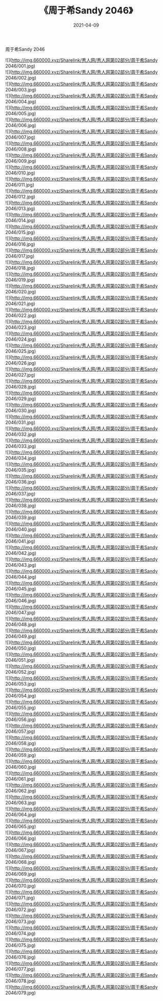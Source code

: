 ﻿---
layout: post
title:  《周于希Sandy 2046》
date:   2021-04-09
img: http://img.660000.xyz/Sharelink/秀人网/秀人网第02部分/周于希Sandy 2046/000.jpg
categories: [美女, 清纯, 唯美]
---

周于希Sandy 2046

  ![](http://img.660000.xyz/Sharelink/秀人网/秀人网第02部分/周于希Sandy 2046/001.jpg) <br> ![](http://img.660000.xyz/Sharelink/秀人网/秀人网第02部分/周于希Sandy 2046/002.jpg) <br> ![](http://img.660000.xyz/Sharelink/秀人网/秀人网第02部分/周于希Sandy 2046/003.jpg) <br> ![](http://img.660000.xyz/Sharelink/秀人网/秀人网第02部分/周于希Sandy 2046/004.jpg) <br> ![](http://img.660000.xyz/Sharelink/秀人网/秀人网第02部分/周于希Sandy 2046/005.jpg) <br> ![](http://img.660000.xyz/Sharelink/秀人网/秀人网第02部分/周于希Sandy 2046/006.jpg) <br> ![](http://img.660000.xyz/Sharelink/秀人网/秀人网第02部分/周于希Sandy 2046/007.jpg) <br> ![](http://img.660000.xyz/Sharelink/秀人网/秀人网第02部分/周于希Sandy 2046/008.jpg) <br> ![](http://img.660000.xyz/Sharelink/秀人网/秀人网第02部分/周于希Sandy 2046/009.jpg) <br> ![](http://img.660000.xyz/Sharelink/秀人网/秀人网第02部分/周于希Sandy 2046/010.jpg) <br> ![](http://img.660000.xyz/Sharelink/秀人网/秀人网第02部分/周于希Sandy 2046/011.jpg) <br> ![](http://img.660000.xyz/Sharelink/秀人网/秀人网第02部分/周于希Sandy 2046/012.jpg) <br> ![](http://img.660000.xyz/Sharelink/秀人网/秀人网第02部分/周于希Sandy 2046/013.jpg) <br> ![](http://img.660000.xyz/Sharelink/秀人网/秀人网第02部分/周于希Sandy 2046/014.jpg) <br> ![](http://img.660000.xyz/Sharelink/秀人网/秀人网第02部分/周于希Sandy 2046/015.jpg) <br> ![](http://img.660000.xyz/Sharelink/秀人网/秀人网第02部分/周于希Sandy 2046/016.jpg) <br> ![](http://img.660000.xyz/Sharelink/秀人网/秀人网第02部分/周于希Sandy 2046/017.jpg) <br> ![](http://img.660000.xyz/Sharelink/秀人网/秀人网第02部分/周于希Sandy 2046/018.jpg) <br> ![](http://img.660000.xyz/Sharelink/秀人网/秀人网第02部分/周于希Sandy 2046/019.jpg) <br> ![](http://img.660000.xyz/Sharelink/秀人网/秀人网第02部分/周于希Sandy 2046/020.jpg) <br> ![](http://img.660000.xyz/Sharelink/秀人网/秀人网第02部分/周于希Sandy 2046/021.jpg) <br> ![](http://img.660000.xyz/Sharelink/秀人网/秀人网第02部分/周于希Sandy 2046/022.jpg) <br> ![](http://img.660000.xyz/Sharelink/秀人网/秀人网第02部分/周于希Sandy 2046/023.jpg) <br> ![](http://img.660000.xyz/Sharelink/秀人网/秀人网第02部分/周于希Sandy 2046/024.jpg) <br> ![](http://img.660000.xyz/Sharelink/秀人网/秀人网第02部分/周于希Sandy 2046/025.jpg) <br> ![](http://img.660000.xyz/Sharelink/秀人网/秀人网第02部分/周于希Sandy 2046/026.jpg) <br> ![](http://img.660000.xyz/Sharelink/秀人网/秀人网第02部分/周于希Sandy 2046/027.jpg) <br> ![](http://img.660000.xyz/Sharelink/秀人网/秀人网第02部分/周于希Sandy 2046/028.jpg) <br> ![](http://img.660000.xyz/Sharelink/秀人网/秀人网第02部分/周于希Sandy 2046/029.jpg) <br> ![](http://img.660000.xyz/Sharelink/秀人网/秀人网第02部分/周于希Sandy 2046/030.jpg) <br> ![](http://img.660000.xyz/Sharelink/秀人网/秀人网第02部分/周于希Sandy 2046/031.jpg) <br> ![](http://img.660000.xyz/Sharelink/秀人网/秀人网第02部分/周于希Sandy 2046/032.jpg) <br> ![](http://img.660000.xyz/Sharelink/秀人网/秀人网第02部分/周于希Sandy 2046/033.jpg) <br> ![](http://img.660000.xyz/Sharelink/秀人网/秀人网第02部分/周于希Sandy 2046/034.jpg) <br> ![](http://img.660000.xyz/Sharelink/秀人网/秀人网第02部分/周于希Sandy 2046/035.jpg) <br> ![](http://img.660000.xyz/Sharelink/秀人网/秀人网第02部分/周于希Sandy 2046/036.jpg) <br> ![](http://img.660000.xyz/Sharelink/秀人网/秀人网第02部分/周于希Sandy 2046/037.jpg) <br> ![](http://img.660000.xyz/Sharelink/秀人网/秀人网第02部分/周于希Sandy 2046/038.jpg) <br> ![](http://img.660000.xyz/Sharelink/秀人网/秀人网第02部分/周于希Sandy 2046/039.jpg) <br> ![](http://img.660000.xyz/Sharelink/秀人网/秀人网第02部分/周于希Sandy 2046/040.jpg) <br> ![](http://img.660000.xyz/Sharelink/秀人网/秀人网第02部分/周于希Sandy 2046/041.jpg) <br> ![](http://img.660000.xyz/Sharelink/秀人网/秀人网第02部分/周于希Sandy 2046/042.jpg) <br> ![](http://img.660000.xyz/Sharelink/秀人网/秀人网第02部分/周于希Sandy 2046/043.jpg) <br> ![](http://img.660000.xyz/Sharelink/秀人网/秀人网第02部分/周于希Sandy 2046/044.jpg) <br> ![](http://img.660000.xyz/Sharelink/秀人网/秀人网第02部分/周于希Sandy 2046/045.jpg) <br> ![](http://img.660000.xyz/Sharelink/秀人网/秀人网第02部分/周于希Sandy 2046/046.jpg) <br> ![](http://img.660000.xyz/Sharelink/秀人网/秀人网第02部分/周于希Sandy 2046/047.jpg) <br> ![](http://img.660000.xyz/Sharelink/秀人网/秀人网第02部分/周于希Sandy 2046/048.jpg) <br> ![](http://img.660000.xyz/Sharelink/秀人网/秀人网第02部分/周于希Sandy 2046/049.jpg) <br> ![](http://img.660000.xyz/Sharelink/秀人网/秀人网第02部分/周于希Sandy 2046/050.jpg) <br> ![](http://img.660000.xyz/Sharelink/秀人网/秀人网第02部分/周于希Sandy 2046/051.jpg) <br> ![](http://img.660000.xyz/Sharelink/秀人网/秀人网第02部分/周于希Sandy 2046/052.jpg) <br> ![](http://img.660000.xyz/Sharelink/秀人网/秀人网第02部分/周于希Sandy 2046/053.jpg) <br> ![](http://img.660000.xyz/Sharelink/秀人网/秀人网第02部分/周于希Sandy 2046/054.jpg) <br> ![](http://img.660000.xyz/Sharelink/秀人网/秀人网第02部分/周于希Sandy 2046/055.jpg) <br> ![](http://img.660000.xyz/Sharelink/秀人网/秀人网第02部分/周于希Sandy 2046/056.jpg) <br> ![](http://img.660000.xyz/Sharelink/秀人网/秀人网第02部分/周于希Sandy 2046/057.jpg) <br> ![](http://img.660000.xyz/Sharelink/秀人网/秀人网第02部分/周于希Sandy 2046/058.jpg) <br> ![](http://img.660000.xyz/Sharelink/秀人网/秀人网第02部分/周于希Sandy 2046/059.jpg) <br> ![](http://img.660000.xyz/Sharelink/秀人网/秀人网第02部分/周于希Sandy 2046/060.jpg) <br> ![](http://img.660000.xyz/Sharelink/秀人网/秀人网第02部分/周于希Sandy 2046/061.jpg) <br> ![](http://img.660000.xyz/Sharelink/秀人网/秀人网第02部分/周于希Sandy 2046/062.jpg) <br> ![](http://img.660000.xyz/Sharelink/秀人网/秀人网第02部分/周于希Sandy 2046/063.jpg) <br> ![](http://img.660000.xyz/Sharelink/秀人网/秀人网第02部分/周于希Sandy 2046/064.jpg) <br> ![](http://img.660000.xyz/Sharelink/秀人网/秀人网第02部分/周于希Sandy 2046/065.jpg) <br> ![](http://img.660000.xyz/Sharelink/秀人网/秀人网第02部分/周于希Sandy 2046/066.jpg) <br> ![](http://img.660000.xyz/Sharelink/秀人网/秀人网第02部分/周于希Sandy 2046/067.jpg) <br> ![](http://img.660000.xyz/Sharelink/秀人网/秀人网第02部分/周于希Sandy 2046/068.jpg) <br> ![](http://img.660000.xyz/Sharelink/秀人网/秀人网第02部分/周于希Sandy 2046/069.jpg) <br> ![](http://img.660000.xyz/Sharelink/秀人网/秀人网第02部分/周于希Sandy 2046/070.jpg) <br> ![](http://img.660000.xyz/Sharelink/秀人网/秀人网第02部分/周于希Sandy 2046/071.jpg) <br> ![](http://img.660000.xyz/Sharelink/秀人网/秀人网第02部分/周于希Sandy 2046/072.jpg) <br> ![](http://img.660000.xyz/Sharelink/秀人网/秀人网第02部分/周于希Sandy 2046/073.jpg) <br> ![](http://img.660000.xyz/Sharelink/秀人网/秀人网第02部分/周于希Sandy 2046/074.jpg) <br> ![](http://img.660000.xyz/Sharelink/秀人网/秀人网第02部分/周于希Sandy 2046/075.jpg) <br> ![](http://img.660000.xyz/Sharelink/秀人网/秀人网第02部分/周于希Sandy 2046/076.jpg) <br> ![](http://img.660000.xyz/Sharelink/秀人网/秀人网第02部分/周于希Sandy 2046/077.jpg) <br> ![](http://img.660000.xyz/Sharelink/秀人网/秀人网第02部分/周于希Sandy 2046/078.jpg) <br> ![](http://img.660000.xyz/Sharelink/秀人网/秀人网第02部分/周于希Sandy 2046/079.jpg) <br>